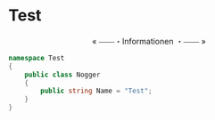 ﻿# Test
<div align="center">« ⎯⎯⎯⎯・Informationen ・⎯⎯⎯⎯ »</align></div>

```cs
namespace Test 
{
	public class Nogger
	{
		public string Name = "Test";
	}
}
```
